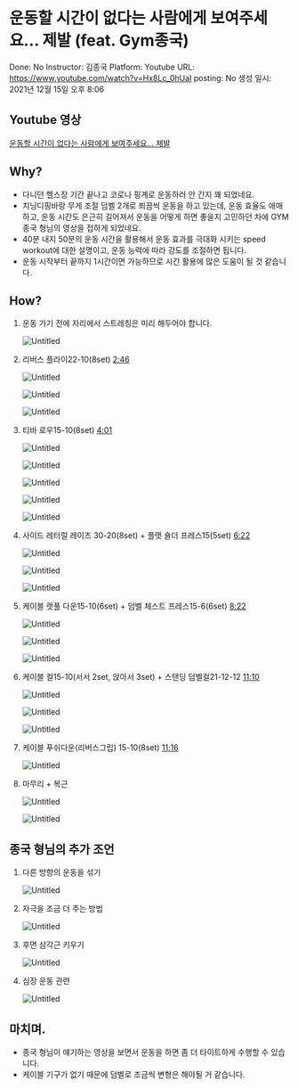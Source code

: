 # 운동할 시간이 없다는 사람에게 보여주세요... 제발 (feat. Gym종국)

Done: No
Instructor: 김종국
Platform: Youtube
URL: https://www.youtube.com/watch?v=Hx8Lc_0hUaI
posting: No
생성 일시: 2021년 12월 15일 오후 8:06

## Youtube 영상

[운동할 시간이 없다는 사람에게 보여주세요... 제발](https://www.youtube.com/watch?v=Hx8Lc_0hUaI)

## Why?

- 다니던 헬스장 기간 끝나고 코로나 핑계로 운동하러 안 간지 꽤 되었네요.
- 치닝디핑바랑 무게 조절 덤벨 2개로 쬐끔씩 운동을 하고 있는데, 운동 효율도 애매하고, 운동 시간도 은근히 길어져서 운동을 어떻게 하면 좋을지 고민하던 차에 GYM 종국 형님의 영상을 접하게 되었네요.
- 40분 내지 50분의 운동 시간을 활용해서 운동 효과를 극대화 시키는 speed workout에 대한 설명이고, 운동 능력에 따라 강도를 조절하면 됩니다.
- 운동 시작부터 끝까지 1시간이면 가능하므로 시간 활용에 많은 도움이 될 것 같습니다.

## How?

1. 운동 가기 전에 자리에서 스트레칭은 미리 해두어야 합니다. 
    
    ![Untitled](%E1%84%8B%E1%85%AE%E1%86%AB%E1%84%83%E1%85%A9%E1%86%BC%E1%84%92%E1%85%A1%E1%86%AF%20%E1%84%89%E1%85%B5%E1%84%80%E1%85%A1%E1%86%AB%E1%84%8B%E1%85%B5%20%E1%84%8B%E1%85%A5%E1%86%B9%E1%84%83%E1%85%A1%E1%84%82%E1%85%B3%E1%86%AB%20%E1%84%89%E1%85%A1%E1%84%85%E1%85%A1%E1%86%B7%E1%84%8B%E1%85%A6%E1%84%80%E1%85%A6%20%E1%84%87%E1%85%A9%E1%84%8B%E1%85%A7%E1%84%8C%E1%85%AE%E1%84%89%E1%85%A6%E1%84%8B%E1%85%AD%20%E1%84%8C%E1%85%A6%2028061ab6604a46ceafdaf935b4a61da5/Untitled.png)
    
2. 리버스 플라이22-10(8set) [2:46](https://www.youtube.com/watch?v=Hx8Lc_0hUaI&t=166s)
    
    ![Untitled](%E1%84%8B%E1%85%AE%E1%86%AB%E1%84%83%E1%85%A9%E1%86%BC%E1%84%92%E1%85%A1%E1%86%AF%20%E1%84%89%E1%85%B5%E1%84%80%E1%85%A1%E1%86%AB%E1%84%8B%E1%85%B5%20%E1%84%8B%E1%85%A5%E1%86%B9%E1%84%83%E1%85%A1%E1%84%82%E1%85%B3%E1%86%AB%20%E1%84%89%E1%85%A1%E1%84%85%E1%85%A1%E1%86%B7%E1%84%8B%E1%85%A6%E1%84%80%E1%85%A6%20%E1%84%87%E1%85%A9%E1%84%8B%E1%85%A7%E1%84%8C%E1%85%AE%E1%84%89%E1%85%A6%E1%84%8B%E1%85%AD%20%E1%84%8C%E1%85%A6%2028061ab6604a46ceafdaf935b4a61da5/Untitled%201.png)
    
    ![Untitled](%E1%84%8B%E1%85%AE%E1%86%AB%E1%84%83%E1%85%A9%E1%86%BC%E1%84%92%E1%85%A1%E1%86%AF%20%E1%84%89%E1%85%B5%E1%84%80%E1%85%A1%E1%86%AB%E1%84%8B%E1%85%B5%20%E1%84%8B%E1%85%A5%E1%86%B9%E1%84%83%E1%85%A1%E1%84%82%E1%85%B3%E1%86%AB%20%E1%84%89%E1%85%A1%E1%84%85%E1%85%A1%E1%86%B7%E1%84%8B%E1%85%A6%E1%84%80%E1%85%A6%20%E1%84%87%E1%85%A9%E1%84%8B%E1%85%A7%E1%84%8C%E1%85%AE%E1%84%89%E1%85%A6%E1%84%8B%E1%85%AD%20%E1%84%8C%E1%85%A6%2028061ab6604a46ceafdaf935b4a61da5/Untitled%202.png)
    
    ![Untitled](%E1%84%8B%E1%85%AE%E1%86%AB%E1%84%83%E1%85%A9%E1%86%BC%E1%84%92%E1%85%A1%E1%86%AF%20%E1%84%89%E1%85%B5%E1%84%80%E1%85%A1%E1%86%AB%E1%84%8B%E1%85%B5%20%E1%84%8B%E1%85%A5%E1%86%B9%E1%84%83%E1%85%A1%E1%84%82%E1%85%B3%E1%86%AB%20%E1%84%89%E1%85%A1%E1%84%85%E1%85%A1%E1%86%B7%E1%84%8B%E1%85%A6%E1%84%80%E1%85%A6%20%E1%84%87%E1%85%A9%E1%84%8B%E1%85%A7%E1%84%8C%E1%85%AE%E1%84%89%E1%85%A6%E1%84%8B%E1%85%AD%20%E1%84%8C%E1%85%A6%2028061ab6604a46ceafdaf935b4a61da5/Untitled%203.png)
    
3. 티바 로우15-10(8set) [4:01](https://www.youtube.com/watch?v=Hx8Lc_0hUaI&t=241s)
    
    ![Untitled](%E1%84%8B%E1%85%AE%E1%86%AB%E1%84%83%E1%85%A9%E1%86%BC%E1%84%92%E1%85%A1%E1%86%AF%20%E1%84%89%E1%85%B5%E1%84%80%E1%85%A1%E1%86%AB%E1%84%8B%E1%85%B5%20%E1%84%8B%E1%85%A5%E1%86%B9%E1%84%83%E1%85%A1%E1%84%82%E1%85%B3%E1%86%AB%20%E1%84%89%E1%85%A1%E1%84%85%E1%85%A1%E1%86%B7%E1%84%8B%E1%85%A6%E1%84%80%E1%85%A6%20%E1%84%87%E1%85%A9%E1%84%8B%E1%85%A7%E1%84%8C%E1%85%AE%E1%84%89%E1%85%A6%E1%84%8B%E1%85%AD%20%E1%84%8C%E1%85%A6%2028061ab6604a46ceafdaf935b4a61da5/Untitled%204.png)
    
    ![Untitled](%E1%84%8B%E1%85%AE%E1%86%AB%E1%84%83%E1%85%A9%E1%86%BC%E1%84%92%E1%85%A1%E1%86%AF%20%E1%84%89%E1%85%B5%E1%84%80%E1%85%A1%E1%86%AB%E1%84%8B%E1%85%B5%20%E1%84%8B%E1%85%A5%E1%86%B9%E1%84%83%E1%85%A1%E1%84%82%E1%85%B3%E1%86%AB%20%E1%84%89%E1%85%A1%E1%84%85%E1%85%A1%E1%86%B7%E1%84%8B%E1%85%A6%E1%84%80%E1%85%A6%20%E1%84%87%E1%85%A9%E1%84%8B%E1%85%A7%E1%84%8C%E1%85%AE%E1%84%89%E1%85%A6%E1%84%8B%E1%85%AD%20%E1%84%8C%E1%85%A6%2028061ab6604a46ceafdaf935b4a61da5/Untitled%205.png)
    
    ![Untitled](%E1%84%8B%E1%85%AE%E1%86%AB%E1%84%83%E1%85%A9%E1%86%BC%E1%84%92%E1%85%A1%E1%86%AF%20%E1%84%89%E1%85%B5%E1%84%80%E1%85%A1%E1%86%AB%E1%84%8B%E1%85%B5%20%E1%84%8B%E1%85%A5%E1%86%B9%E1%84%83%E1%85%A1%E1%84%82%E1%85%B3%E1%86%AB%20%E1%84%89%E1%85%A1%E1%84%85%E1%85%A1%E1%86%B7%E1%84%8B%E1%85%A6%E1%84%80%E1%85%A6%20%E1%84%87%E1%85%A9%E1%84%8B%E1%85%A7%E1%84%8C%E1%85%AE%E1%84%89%E1%85%A6%E1%84%8B%E1%85%AD%20%E1%84%8C%E1%85%A6%2028061ab6604a46ceafdaf935b4a61da5/Untitled%206.png)
    
    ![Untitled](%E1%84%8B%E1%85%AE%E1%86%AB%E1%84%83%E1%85%A9%E1%86%BC%E1%84%92%E1%85%A1%E1%86%AF%20%E1%84%89%E1%85%B5%E1%84%80%E1%85%A1%E1%86%AB%E1%84%8B%E1%85%B5%20%E1%84%8B%E1%85%A5%E1%86%B9%E1%84%83%E1%85%A1%E1%84%82%E1%85%B3%E1%86%AB%20%E1%84%89%E1%85%A1%E1%84%85%E1%85%A1%E1%86%B7%E1%84%8B%E1%85%A6%E1%84%80%E1%85%A6%20%E1%84%87%E1%85%A9%E1%84%8B%E1%85%A7%E1%84%8C%E1%85%AE%E1%84%89%E1%85%A6%E1%84%8B%E1%85%AD%20%E1%84%8C%E1%85%A6%2028061ab6604a46ceafdaf935b4a61da5/Untitled%207.png)
    
    ![Untitled](%E1%84%8B%E1%85%AE%E1%86%AB%E1%84%83%E1%85%A9%E1%86%BC%E1%84%92%E1%85%A1%E1%86%AF%20%E1%84%89%E1%85%B5%E1%84%80%E1%85%A1%E1%86%AB%E1%84%8B%E1%85%B5%20%E1%84%8B%E1%85%A5%E1%86%B9%E1%84%83%E1%85%A1%E1%84%82%E1%85%B3%E1%86%AB%20%E1%84%89%E1%85%A1%E1%84%85%E1%85%A1%E1%86%B7%E1%84%8B%E1%85%A6%E1%84%80%E1%85%A6%20%E1%84%87%E1%85%A9%E1%84%8B%E1%85%A7%E1%84%8C%E1%85%AE%E1%84%89%E1%85%A6%E1%84%8B%E1%85%AD%20%E1%84%8C%E1%85%A6%2028061ab6604a46ceafdaf935b4a61da5/Untitled%208.png)
    
4. 사이드 레터럴 레이즈 30-20(8set) + 플랫 숄더 프레스15(5set) [6:22](https://www.youtube.com/watch?v=Hx8Lc_0hUaI&t=382s)
    
    ![Untitled](%E1%84%8B%E1%85%AE%E1%86%AB%E1%84%83%E1%85%A9%E1%86%BC%E1%84%92%E1%85%A1%E1%86%AF%20%E1%84%89%E1%85%B5%E1%84%80%E1%85%A1%E1%86%AB%E1%84%8B%E1%85%B5%20%E1%84%8B%E1%85%A5%E1%86%B9%E1%84%83%E1%85%A1%E1%84%82%E1%85%B3%E1%86%AB%20%E1%84%89%E1%85%A1%E1%84%85%E1%85%A1%E1%86%B7%E1%84%8B%E1%85%A6%E1%84%80%E1%85%A6%20%E1%84%87%E1%85%A9%E1%84%8B%E1%85%A7%E1%84%8C%E1%85%AE%E1%84%89%E1%85%A6%E1%84%8B%E1%85%AD%20%E1%84%8C%E1%85%A6%2028061ab6604a46ceafdaf935b4a61da5/Untitled%209.png)
    
    ![Untitled](%E1%84%8B%E1%85%AE%E1%86%AB%E1%84%83%E1%85%A9%E1%86%BC%E1%84%92%E1%85%A1%E1%86%AF%20%E1%84%89%E1%85%B5%E1%84%80%E1%85%A1%E1%86%AB%E1%84%8B%E1%85%B5%20%E1%84%8B%E1%85%A5%E1%86%B9%E1%84%83%E1%85%A1%E1%84%82%E1%85%B3%E1%86%AB%20%E1%84%89%E1%85%A1%E1%84%85%E1%85%A1%E1%86%B7%E1%84%8B%E1%85%A6%E1%84%80%E1%85%A6%20%E1%84%87%E1%85%A9%E1%84%8B%E1%85%A7%E1%84%8C%E1%85%AE%E1%84%89%E1%85%A6%E1%84%8B%E1%85%AD%20%E1%84%8C%E1%85%A6%2028061ab6604a46ceafdaf935b4a61da5/Untitled%2010.png)
    
    ![Untitled](%E1%84%8B%E1%85%AE%E1%86%AB%E1%84%83%E1%85%A9%E1%86%BC%E1%84%92%E1%85%A1%E1%86%AF%20%E1%84%89%E1%85%B5%E1%84%80%E1%85%A1%E1%86%AB%E1%84%8B%E1%85%B5%20%E1%84%8B%E1%85%A5%E1%86%B9%E1%84%83%E1%85%A1%E1%84%82%E1%85%B3%E1%86%AB%20%E1%84%89%E1%85%A1%E1%84%85%E1%85%A1%E1%86%B7%E1%84%8B%E1%85%A6%E1%84%80%E1%85%A6%20%E1%84%87%E1%85%A9%E1%84%8B%E1%85%A7%E1%84%8C%E1%85%AE%E1%84%89%E1%85%A6%E1%84%8B%E1%85%AD%20%E1%84%8C%E1%85%A6%2028061ab6604a46ceafdaf935b4a61da5/Untitled%2011.png)
    
5. 케이블 랫풀 다운15-10(6set) + 덤벨 체스트 프레스15-6(6set) [8:22](https://www.youtube.com/watch?v=Hx8Lc_0hUaI&t=502s)
    
    ![Untitled](%E1%84%8B%E1%85%AE%E1%86%AB%E1%84%83%E1%85%A9%E1%86%BC%E1%84%92%E1%85%A1%E1%86%AF%20%E1%84%89%E1%85%B5%E1%84%80%E1%85%A1%E1%86%AB%E1%84%8B%E1%85%B5%20%E1%84%8B%E1%85%A5%E1%86%B9%E1%84%83%E1%85%A1%E1%84%82%E1%85%B3%E1%86%AB%20%E1%84%89%E1%85%A1%E1%84%85%E1%85%A1%E1%86%B7%E1%84%8B%E1%85%A6%E1%84%80%E1%85%A6%20%E1%84%87%E1%85%A9%E1%84%8B%E1%85%A7%E1%84%8C%E1%85%AE%E1%84%89%E1%85%A6%E1%84%8B%E1%85%AD%20%E1%84%8C%E1%85%A6%2028061ab6604a46ceafdaf935b4a61da5/Untitled%2012.png)
    
    ![Untitled](%E1%84%8B%E1%85%AE%E1%86%AB%E1%84%83%E1%85%A9%E1%86%BC%E1%84%92%E1%85%A1%E1%86%AF%20%E1%84%89%E1%85%B5%E1%84%80%E1%85%A1%E1%86%AB%E1%84%8B%E1%85%B5%20%E1%84%8B%E1%85%A5%E1%86%B9%E1%84%83%E1%85%A1%E1%84%82%E1%85%B3%E1%86%AB%20%E1%84%89%E1%85%A1%E1%84%85%E1%85%A1%E1%86%B7%E1%84%8B%E1%85%A6%E1%84%80%E1%85%A6%20%E1%84%87%E1%85%A9%E1%84%8B%E1%85%A7%E1%84%8C%E1%85%AE%E1%84%89%E1%85%A6%E1%84%8B%E1%85%AD%20%E1%84%8C%E1%85%A6%2028061ab6604a46ceafdaf935b4a61da5/Untitled%2013.png)
    
    ![Untitled](%E1%84%8B%E1%85%AE%E1%86%AB%E1%84%83%E1%85%A9%E1%86%BC%E1%84%92%E1%85%A1%E1%86%AF%20%E1%84%89%E1%85%B5%E1%84%80%E1%85%A1%E1%86%AB%E1%84%8B%E1%85%B5%20%E1%84%8B%E1%85%A5%E1%86%B9%E1%84%83%E1%85%A1%E1%84%82%E1%85%B3%E1%86%AB%20%E1%84%89%E1%85%A1%E1%84%85%E1%85%A1%E1%86%B7%E1%84%8B%E1%85%A6%E1%84%80%E1%85%A6%20%E1%84%87%E1%85%A9%E1%84%8B%E1%85%A7%E1%84%8C%E1%85%AE%E1%84%89%E1%85%A6%E1%84%8B%E1%85%AD%20%E1%84%8C%E1%85%A6%2028061ab6604a46ceafdaf935b4a61da5/Untitled%2014.png)
    
6. 케이블 컬15-10(서서 2set, 앉아서 3set) + 스탠딩 덤벨컬21-12-12 [11:10](https://www.youtube.com/watch?v=Hx8Lc_0hUaI&t=670s)
    
    ![Untitled](%E1%84%8B%E1%85%AE%E1%86%AB%E1%84%83%E1%85%A9%E1%86%BC%E1%84%92%E1%85%A1%E1%86%AF%20%E1%84%89%E1%85%B5%E1%84%80%E1%85%A1%E1%86%AB%E1%84%8B%E1%85%B5%20%E1%84%8B%E1%85%A5%E1%86%B9%E1%84%83%E1%85%A1%E1%84%82%E1%85%B3%E1%86%AB%20%E1%84%89%E1%85%A1%E1%84%85%E1%85%A1%E1%86%B7%E1%84%8B%E1%85%A6%E1%84%80%E1%85%A6%20%E1%84%87%E1%85%A9%E1%84%8B%E1%85%A7%E1%84%8C%E1%85%AE%E1%84%89%E1%85%A6%E1%84%8B%E1%85%AD%20%E1%84%8C%E1%85%A6%2028061ab6604a46ceafdaf935b4a61da5/Untitled%2015.png)
    
    ![Untitled](%E1%84%8B%E1%85%AE%E1%86%AB%E1%84%83%E1%85%A9%E1%86%BC%E1%84%92%E1%85%A1%E1%86%AF%20%E1%84%89%E1%85%B5%E1%84%80%E1%85%A1%E1%86%AB%E1%84%8B%E1%85%B5%20%E1%84%8B%E1%85%A5%E1%86%B9%E1%84%83%E1%85%A1%E1%84%82%E1%85%B3%E1%86%AB%20%E1%84%89%E1%85%A1%E1%84%85%E1%85%A1%E1%86%B7%E1%84%8B%E1%85%A6%E1%84%80%E1%85%A6%20%E1%84%87%E1%85%A9%E1%84%8B%E1%85%A7%E1%84%8C%E1%85%AE%E1%84%89%E1%85%A6%E1%84%8B%E1%85%AD%20%E1%84%8C%E1%85%A6%2028061ab6604a46ceafdaf935b4a61da5/Untitled%2016.png)
    
    ![Untitled](%E1%84%8B%E1%85%AE%E1%86%AB%E1%84%83%E1%85%A9%E1%86%BC%E1%84%92%E1%85%A1%E1%86%AF%20%E1%84%89%E1%85%B5%E1%84%80%E1%85%A1%E1%86%AB%E1%84%8B%E1%85%B5%20%E1%84%8B%E1%85%A5%E1%86%B9%E1%84%83%E1%85%A1%E1%84%82%E1%85%B3%E1%86%AB%20%E1%84%89%E1%85%A1%E1%84%85%E1%85%A1%E1%86%B7%E1%84%8B%E1%85%A6%E1%84%80%E1%85%A6%20%E1%84%87%E1%85%A9%E1%84%8B%E1%85%A7%E1%84%8C%E1%85%AE%E1%84%89%E1%85%A6%E1%84%8B%E1%85%AD%20%E1%84%8C%E1%85%A6%2028061ab6604a46ceafdaf935b4a61da5/Untitled%2017.png)
    
7. 케이블 푸쉬다운(리버스그립) 15-10(8set) [11:16](https://www.youtube.com/watch?v=Hx8Lc_0hUaI&t=676s)
    
    ![Untitled](%E1%84%8B%E1%85%AE%E1%86%AB%E1%84%83%E1%85%A9%E1%86%BC%E1%84%92%E1%85%A1%E1%86%AF%20%E1%84%89%E1%85%B5%E1%84%80%E1%85%A1%E1%86%AB%E1%84%8B%E1%85%B5%20%E1%84%8B%E1%85%A5%E1%86%B9%E1%84%83%E1%85%A1%E1%84%82%E1%85%B3%E1%86%AB%20%E1%84%89%E1%85%A1%E1%84%85%E1%85%A1%E1%86%B7%E1%84%8B%E1%85%A6%E1%84%80%E1%85%A6%20%E1%84%87%E1%85%A9%E1%84%8B%E1%85%A7%E1%84%8C%E1%85%AE%E1%84%89%E1%85%A6%E1%84%8B%E1%85%AD%20%E1%84%8C%E1%85%A6%2028061ab6604a46ceafdaf935b4a61da5/Untitled%2018.png)
    
8. 마무리 + 복근
    
    ![Untitled](%E1%84%8B%E1%85%AE%E1%86%AB%E1%84%83%E1%85%A9%E1%86%BC%E1%84%92%E1%85%A1%E1%86%AF%20%E1%84%89%E1%85%B5%E1%84%80%E1%85%A1%E1%86%AB%E1%84%8B%E1%85%B5%20%E1%84%8B%E1%85%A5%E1%86%B9%E1%84%83%E1%85%A1%E1%84%82%E1%85%B3%E1%86%AB%20%E1%84%89%E1%85%A1%E1%84%85%E1%85%A1%E1%86%B7%E1%84%8B%E1%85%A6%E1%84%80%E1%85%A6%20%E1%84%87%E1%85%A9%E1%84%8B%E1%85%A7%E1%84%8C%E1%85%AE%E1%84%89%E1%85%A6%E1%84%8B%E1%85%AD%20%E1%84%8C%E1%85%A6%2028061ab6604a46ceafdaf935b4a61da5/Untitled%2019.png)
    
    ![Untitled](%E1%84%8B%E1%85%AE%E1%86%AB%E1%84%83%E1%85%A9%E1%86%BC%E1%84%92%E1%85%A1%E1%86%AF%20%E1%84%89%E1%85%B5%E1%84%80%E1%85%A1%E1%86%AB%E1%84%8B%E1%85%B5%20%E1%84%8B%E1%85%A5%E1%86%B9%E1%84%83%E1%85%A1%E1%84%82%E1%85%B3%E1%86%AB%20%E1%84%89%E1%85%A1%E1%84%85%E1%85%A1%E1%86%B7%E1%84%8B%E1%85%A6%E1%84%80%E1%85%A6%20%E1%84%87%E1%85%A9%E1%84%8B%E1%85%A7%E1%84%8C%E1%85%AE%E1%84%89%E1%85%A6%E1%84%8B%E1%85%AD%20%E1%84%8C%E1%85%A6%2028061ab6604a46ceafdaf935b4a61da5/Untitled%2020.png)
    

## 종국 형님의 추가 조언

1. 다른 방향의 운동을 섞기
    
    ![Untitled](%E1%84%8B%E1%85%AE%E1%86%AB%E1%84%83%E1%85%A9%E1%86%BC%E1%84%92%E1%85%A1%E1%86%AF%20%E1%84%89%E1%85%B5%E1%84%80%E1%85%A1%E1%86%AB%E1%84%8B%E1%85%B5%20%E1%84%8B%E1%85%A5%E1%86%B9%E1%84%83%E1%85%A1%E1%84%82%E1%85%B3%E1%86%AB%20%E1%84%89%E1%85%A1%E1%84%85%E1%85%A1%E1%86%B7%E1%84%8B%E1%85%A6%E1%84%80%E1%85%A6%20%E1%84%87%E1%85%A9%E1%84%8B%E1%85%A7%E1%84%8C%E1%85%AE%E1%84%89%E1%85%A6%E1%84%8B%E1%85%AD%20%E1%84%8C%E1%85%A6%2028061ab6604a46ceafdaf935b4a61da5/Untitled%2021.png)
    
2. 자극을 조금 더 주는 방법
    
    ![Untitled](%E1%84%8B%E1%85%AE%E1%86%AB%E1%84%83%E1%85%A9%E1%86%BC%E1%84%92%E1%85%A1%E1%86%AF%20%E1%84%89%E1%85%B5%E1%84%80%E1%85%A1%E1%86%AB%E1%84%8B%E1%85%B5%20%E1%84%8B%E1%85%A5%E1%86%B9%E1%84%83%E1%85%A1%E1%84%82%E1%85%B3%E1%86%AB%20%E1%84%89%E1%85%A1%E1%84%85%E1%85%A1%E1%86%B7%E1%84%8B%E1%85%A6%E1%84%80%E1%85%A6%20%E1%84%87%E1%85%A9%E1%84%8B%E1%85%A7%E1%84%8C%E1%85%AE%E1%84%89%E1%85%A6%E1%84%8B%E1%85%AD%20%E1%84%8C%E1%85%A6%2028061ab6604a46ceafdaf935b4a61da5/Untitled%2022.png)
    
3. 후면 삼각근 키우기
    
    ![Untitled](%E1%84%8B%E1%85%AE%E1%86%AB%E1%84%83%E1%85%A9%E1%86%BC%E1%84%92%E1%85%A1%E1%86%AF%20%E1%84%89%E1%85%B5%E1%84%80%E1%85%A1%E1%86%AB%E1%84%8B%E1%85%B5%20%E1%84%8B%E1%85%A5%E1%86%B9%E1%84%83%E1%85%A1%E1%84%82%E1%85%B3%E1%86%AB%20%E1%84%89%E1%85%A1%E1%84%85%E1%85%A1%E1%86%B7%E1%84%8B%E1%85%A6%E1%84%80%E1%85%A6%20%E1%84%87%E1%85%A9%E1%84%8B%E1%85%A7%E1%84%8C%E1%85%AE%E1%84%89%E1%85%A6%E1%84%8B%E1%85%AD%20%E1%84%8C%E1%85%A6%2028061ab6604a46ceafdaf935b4a61da5/Untitled%2023.png)
    
4. 심장 운동 관련
    
    ![Untitled](%E1%84%8B%E1%85%AE%E1%86%AB%E1%84%83%E1%85%A9%E1%86%BC%E1%84%92%E1%85%A1%E1%86%AF%20%E1%84%89%E1%85%B5%E1%84%80%E1%85%A1%E1%86%AB%E1%84%8B%E1%85%B5%20%E1%84%8B%E1%85%A5%E1%86%B9%E1%84%83%E1%85%A1%E1%84%82%E1%85%B3%E1%86%AB%20%E1%84%89%E1%85%A1%E1%84%85%E1%85%A1%E1%86%B7%E1%84%8B%E1%85%A6%E1%84%80%E1%85%A6%20%E1%84%87%E1%85%A9%E1%84%8B%E1%85%A7%E1%84%8C%E1%85%AE%E1%84%89%E1%85%A6%E1%84%8B%E1%85%AD%20%E1%84%8C%E1%85%A6%2028061ab6604a46ceafdaf935b4a61da5/Untitled%2024.png)
    

## 마치며.

- 종국 형님이 얘기하는 영상을 보면서 운동을 하면 좀 더 타이트하게 수행할 수 있습니다.
- 케이블 기구가 없기 때문에 덤벨로 조금씩 변형은 해야될 거 같습니다.